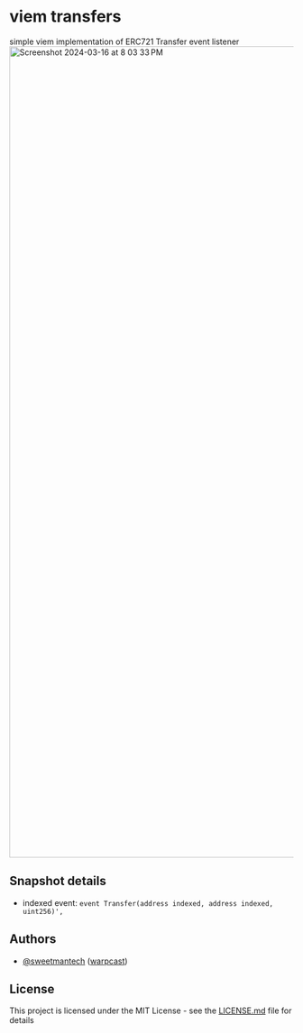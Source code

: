 # viem transfers

simple viem implementation of ERC721 Transfer event listener
<img width="1440" alt="Screenshot 2024-03-16 at 8 03 33 PM" src="https://github.com/SweetmanTech/viem-transfers/assets/23249402/7316614b-0951-4590-a35e-ff901518e8fd">


## Snapshot details

- indexed event: `event Transfer(address indexed, address indexed, uint256)',
`

## Authors

- [@sweetmantech](https://github.com/sweetmantech) ([warpcast](https://warpcast.com/sweetman-eth))

## License

This project is licensed under the MIT License - see the [LICENSE.md](LICENSE.md) file for details
